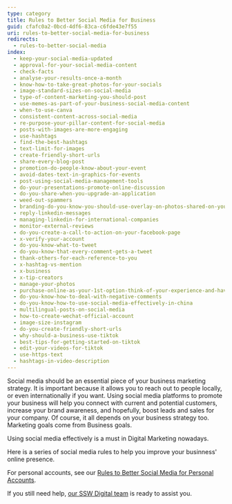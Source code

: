 ```yaml
---
type: category
title: Rules to Better Social Media for Business
guid: cfafc0a2-0bcd-4df6-83ca-c6fde43e7f55
uri: rules-to-better-social-media-for-business
redirects:
  - rules-to-better-social-media
index:
  - keep-your-social-media-updated
  - approval-for-your-social-media-content
  - check-facts
  - analyse-your-results-once-a-month
  - know-how-to-take-great-photos-for-your-socials
  - image-standard-sizes-on-social-media
  - type-of-content-marketing-you-should-post
  - use-memes-as-part-of-your-business-social-media-content
  - when-to-use-canva
  - consistent-content-across-social-media
  - re-purpose-your-pillar-content-for-social-media
  - posts-with-images-are-more-engaging
  - use-hashtags
  - find-the-best-hashtags
  - text-limit-for-images
  - create-friendly-short-urls
  - share-every-blog-post
  - promotion-do-people-know-about-your-event
  - avoid-dates-text-in-graphics-for-events
  - post-using-social-media-management-tools
  - do-your-presentations-promote-online-discussion
  - do-you-share-when-you-upgrade-an-application
  - weed-out-spammers
  - branding-do-you-know-you-should-use-overlay-on-photos-shared-on-your-social-media
  - reply-linkedin-messages
  - managing-linkedin-for-international-companies
  - monitor-external-reviews
  - do-you-create-a-call-to-action-on-your-facebook-page
  - x-verify-your-account
  - do-you-know-what-to-tweet
  - do-you-know-that-every-comment-gets-a-tweet
  - thank-others-for-each-reference-to-you
  - x-hashtag-vs-mention
  - x-business
  - x-tip-creators
  - manage-your-photos
  - purchase-online-as-your-1st-option-think-of-your-experience-and-have-a-voice
  - do-you-know-how-to-deal-with-negative-comments
  - do-you-know-how-to-use-social-media-effectively-in-china
  - multilingual-posts-on-social-media
  - how-to-create-wechat-official-account
  - image-size-instagram
  - do-you-create-friendly-short-urls
  - why-should-a-business-use-tiktok
  - best-tips-for-getting-started-on-tiktok
  - edit-your-videos-for-tiktok
  - use-https-text
  - hashtags-in-video-description
---
```


Social media should be an essential piece of your business marketing strategy. It is important because it allows you to reach out to people locally, or even internationally if you want. Using social media platforms to promote your business will help you connect with current and potential customers, increase your brand awareness, and hopefully, boost leads and sales for your company. Of course, it all depends on your business strategy too. Marketing goals come from Business goals.

Using social media effectively is a must in Digital Marketing nowadays.

Here is a series of social media rules to help you improve your businness' online presence.

For personal accounts, see our [Rules to Better Social Media for Personal Accounts](/rules-to-better-social-media-personal).

If you still need help, [our SSW Digital team](https://sswdigital.com) is ready to assist you.
